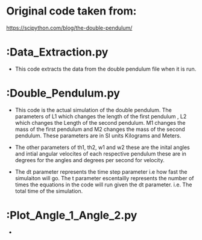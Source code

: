 # Original code taken from:
https://scipython.com/blog/the-double-pendulum/

# :Data_Extraction.py
* This code extracts the data from the double pendulum file when it is run. 

# :Double_Pendulum.py
* This code is the actual simulation of the double pendulum. The parameters of L1 which changes the length of the first pendulum , L2 which changes the Length of the second pendulum. M1 changes the mass of the first pendulum and M2 changes the mass of the second pendulum. These parameters are in SI units Kilograms and Meters.  
* The other parameters of th1, th2, w1 and w2 these are the inital angles and intial angular velocites of each respective pendulum these are in degrees for the angles and degrees per second for velocity.

* The dt parameter represents the time step parameter i.e how fast the simulaiton will go. The t parameter escentailly represents the number of times the equations in the code will run given the dt parameter. i.e. The total time of the simulation.

# :Plot_Angle_1_Angle_2.py
*

